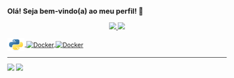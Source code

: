 ### Olá! Seja bem-vindo(a) ao meu perfil! 👋

<!--
**L97M/L97M** is a ✨ _special_ ✨ repository because its `README.md` (this file) appears on your GitHub profile.

Here are some ideas to get you started:

- 🔭 I’m currently working on ...
- 🌱 I’m currently learning ...
- 👯 I’m looking to collaborate on ...
- 🤔 I’m looking for help with ...
- 💬 Ask me about ...
- 📫 How to reach me: ...
- 😄 Pronouns: ...
- ⚡ Fun fact: ...
-->

<div align="center">
  <a href="https://github.com/L97M">
  <img width="42%" src="https://github-readme-stats.vercel.app/api?username=L97M&show_icons=true&theme=codeSTACKr&include_all_commits=true&count_private=true"/>
  <img width="50%" src="https://github-readme-stats.vercel.app/api/top-langs/?username=L97M&layout=compact&langs_count=7&theme=codeSTACKr"/>
</div>

<div style="display: inline_block"><br>
  <img align="center" alt="Python" height="30" width="40" src="https://raw.githubusercontent.com/devicons/devicon/master/icons/python/python-original.svg">
  <img align="center" alt="Docker" height="40" width="40" src="https://cdn.jsdelivr.net/gh/devicons/devicon/icons/docker/docker-original.svg" />
  <img align="center" alt="Docker" height="40" width="40" src="https://cdn.jsdelivr.net/gh/devicons/devicon/icons/linux/linux-original.svg" />
</div>

---

<div> 
  <a href="https://instagram.com/leo.mendes97" target="_blank"><img src="https://img.shields.io/badge/-Instagram-%23E4405F?style=for-the-badge&logo=instagram&logoColor=white" target="_blank"></a>
  <a href="https://www.linkedin.com/in/mendes-leonardo/" target="_blank"><img src="https://img.shields.io/badge/-LinkedIn-%230077B5?style=for-the-badge&logo=linkedin&logoColor=white" target="_blank"></a> 
</div>
